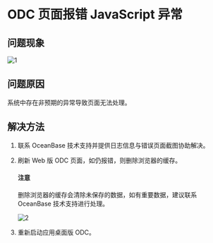 ODC 页面报错 JavaScript 异常 
=======================================

问题现象
---------------------

![1](https://obbusiness-private.oss-cn-shanghai.aliyuncs.com/doc/img/odc/KB/3.common-troubleshooting/7.front-page-exception/1.javascript-exception/1.png)

问题原因
-------------

系统中存在非预期的异常导致页面无法处理。

解决方法
-------------

1. 联系 OceanBase 技术支持并提供日志信息与错误页面截图协助解决。

2. 刷新 Web 版 ODC 页面，如仍报错，则删除浏览器的缓存。

   <main id="notice" type='notice'>
      <h4>注意</h4>
      <p>删除浏览器的缓存会清除未保存的数据，如有重要数据，建议联系 OceanBase 技术支持进行处理。</p>
   </main>

   ![2](https://obbusiness-private.oss-cn-shanghai.aliyuncs.com/doc/img/odc/KB/3.common-troubleshooting/7.front-page-exception/1.javascript-exception/2.png)

3. 重新启动应用桌面版 ODC。
